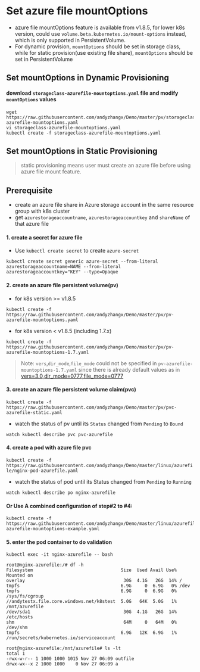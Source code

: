 # Set azure file mountOptions
 - azure file mountOptions feature is available from v1.8.5, for lower k8s version, could use `volume.beta.kubernetes.io/mount-options` instead, which is only supported in PersistentVolume.
 - For dynamic provision, `mountOptions` should be set in storage class, while for static provision(use existing file share), `mountOptions` should be set in PersistentVolume
 
## Set mountOptions in Dynamic Provisioning
#### download `storageclass-azurefile-mountoptions.yaml` file and modify `mountOptions` values
```
wget https://raw.githubusercontent.com/andyzhangx/Demo/master/pv/storageclass-azurefile-mountoptions.yaml
vi storageclass-azurefile-mountoptions.yaml
kubectl create -f storageclass-azurefile-mountoptions.yaml
```

## Set mountOptions in Static Provisioning
> static provisioning means user must create an azure file before using azure file mount feature.

## Prerequisite
 - create an azure file share in Azure storage account in the same resource group with k8s cluster
 - get `azurestorageaccountname`, `azurestorageaccountkey` and `shareName` of that azure file
 
#### 1. create a secret for azure file
 - Use `kubectl create secret` to create `azure-secret`
```
kubectl create secret generic azure-secret --from-literal azurestorageaccountname=NAME --from-literal azurestorageaccountkey="KEY" --type=Opaque
```

#### 2. create an azure file persistent volume(pv)
 - for k8s version >= v1.8.5
```
kubectl create -f https://raw.githubusercontent.com/andyzhangx/Demo/master/pv/pv-azurefile-mountoptions.yaml
```
 - for k8s version < v1.8.5 (including 1.7.x)
```
kubectl create -f https://raw.githubusercontent.com/andyzhangx/Demo/master/pv/pv-azurefile-mountoptions-1.7.yaml
```
> Note: `vers`,`dir_mode`,`file_mode` could not be specified in `pv-azurefile-mountoptions-1.7.yaml` since there is already default values as in [vers=3.0,dir_mode=0777,file_mode=0777](https://github.com/kubernetes/kubernetes/blob/release-1.7/pkg/volume/azure_file/azure_file.go#L215)


#### 3. create an azure file persistent volume claim(pvc)
```kubectl create -f https://raw.githubusercontent.com/andyzhangx/Demo/master/pv/pvc-azurefile-static.yaml```

 - watch the status of pv until its `Status` changed from `Pending` to `Bound`
```
watch kubectl describe pvc pvc-azurefile
```

#### 4. create a pod with azure file pvc
```kubectl create -f https://raw.githubusercontent.com/andyzhangx/Demo/master/linux/azurefile/nginx-pod-azurefile.yaml```

 - watch the status of pod until its Status changed from `Pending` to `Running`
```
watch kubectl describe po nginx-azurefile
```

#### Or Use A combined configuration of step#2 to #4:
```
kubectl create -f https://raw.githubusercontent.com/andyzhangx/Demo/master/linux/azurefile/pod-azurefile-mountoptions-example.yaml
```

#### 5. enter the pod container to do validation
```kubectl exec -it nginx-azurefile -- bash```

```
root@nginx-azurefile:/# df -h
Filesystem                                 Size  Used Avail Use% Mounted on
overlay                                     30G  4.1G   26G  14% /
tmpfs                                      6.9G     0  6.9G   0% /dev
tmpfs                                      6.9G     0  6.9G   0% /sys/fs/cgroup
//andytestx.file.core.windows.net/k8stest  5.0G   64K  5.0G   1% /mnt/azurefile
/dev/sda1                                   30G  4.1G   26G  14% /etc/hosts
shm                                         64M     0   64M   0% /dev/shm
tmpfs                                      6.9G   12K  6.9G   1% /run/secrets/kubernetes.io/serviceaccount

root@nginx-azurefile:/mnt/azurefile# ls -lt
total 1
-rwx-w-r-- 1 1000 1000 1015 Nov 27 06:09 outfile
drwx-wx--x 2 1000 1000    0 Nov 27 06:09 a
```

